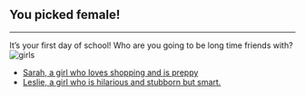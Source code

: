 ## You picked female!
---
It’s your first day of school! Who are you going to be long time friends with?
![girls](kk.jpg)
* [Sarah, a girl who loves shopping and is preppy](Sarah.md)
* [Leslie, a girl who is hilarious and stubborn but smart.](Leslie.md)
